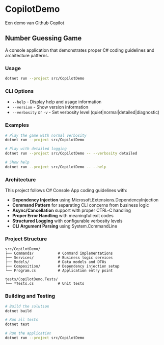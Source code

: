 # CopilotDemo
Een demo van Github Copilot

## Number Guessing Game

A console application that demonstrates proper C# coding guidelines and architecture patterns.

### Usage

```bash
dotnet run --project src/CopilotDemo
```

### CLI Options

- `--help` - Display help and usage information
- `--version` - Show version information  
- `--verbosity` or `-v` - Set verbosity level (quiet|normal|detailed|diagnostic)

### Examples

```bash
# Play the game with normal verbosity
dotnet run --project src/CopilotDemo

# Play with detailed logging
dotnet run --project src/CopilotDemo -- --verbosity detailed

# Show help
dotnet run --project src/CopilotDemo -- --help
```

### Architecture

This project follows C# Console App coding guidelines with:

- **Dependency Injection** using Microsoft.Extensions.DependencyInjection
- **Command Pattern** for separating CLI concerns from business logic  
- **Async/Cancellation** support with proper CTRL-C handling
- **Proper Error Handling** with meaningful exit codes
- **Structured Logging** with configurable verbosity levels
- **CLI Argument Parsing** using System.CommandLine

### Project Structure

```
src/CopilotDemo/
├── Commands/           # Command implementations
├── Services/           # Business logic services  
├── Models/             # Data models and DTOs
├── Composition/        # Dependency injection setup
└── Program.cs          # Application entry point

tests/CopilotDemo.Tests/
└── *Tests.cs           # Unit tests
```

### Building and Testing

```bash
# Build the solution
dotnet build

# Run all tests  
dotnet test

# Run the application
dotnet run --project src/CopilotDemo
```
